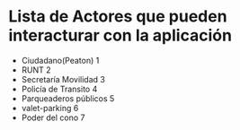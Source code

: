 # Lista de Actores que pueden interacturar con la aplicación
* Ciudadano(Peaton) 1
* RUNT 2
* Secretaría Movilidad 3
* Policía de Transito 4
* Parqueaderos públicos 5
* valet-parking 6
* Poder del cono 7